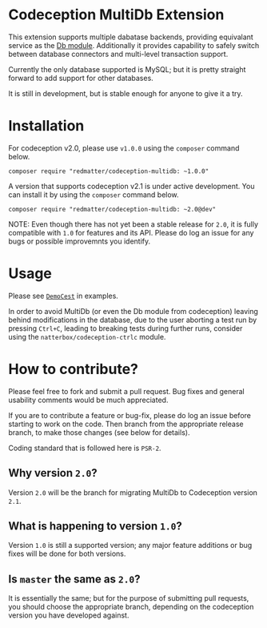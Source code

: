 # Codeception MultiDb Extension

This extension supports multiple dabatase backends, providing equivalant service as the [Db module](http://codeception.com/docs/modules/Db). Additionally it provides capability to safely switch between database connectors and multi-level transaction support.

Currently the only database supported is MySQL; but it is pretty straight forward to add support for other databases.

It is still in development, but is stable enough for anyone to give it a try.

# Installation

For codeception v2.0, please use `v1.0.0` using the `composer` command below.

```
composer require "redmatter/codeception-multidb: ~1.0.0"
```

A version that supports codeception v2.1 is under active development. You can install it by using the `composer` command below.

```
composer require "redmatter/codeception-multidb: ~2.0@dev"
```

NOTE: Even though there has not yet been a stable release for `2.0`, it is fully compatible with `1.0` for features and its API. Please do log an issue for any bugs or possible improvemnts you identify.

# Usage

Please see [`DemoCest`](examples/tests/acceptance/DemoCest.php) in examples.

In order to avoid MultiDb (or even the Db module from codeception) leaving behind modifications in the database, due to the user aborting a test run by pressing `Ctrl+C`, leading to breaking tests during further runs, consider using the `natterbox/codeception-ctrlc` module.

# How to contribute?

Please feel free to fork and submit a pull request. Bug fixes and general usability comments would be much appreciated.

If you are to contribute a feature or bug-fix, please do log an issue before starting to work on the code. Then branch from the appropriate release branch, to make those changes (see below for details).

Coding standard that is followed here is `PSR-2`.

## Why version `2.0`?

Version `2.0` will be the branch for migrating MultiDb to Codeception version `2.1`.

## What is happening to version `1.0`?

Version `1.0` is still a supported version; any major feature additions or bug fixes will be done for both versions.

## Is `master` the same as `2.0`?

It is essentially the same; but for the purpose of submitting pull requests, you should choose the appropriate branch, depending on the codeception version you have developed against.

